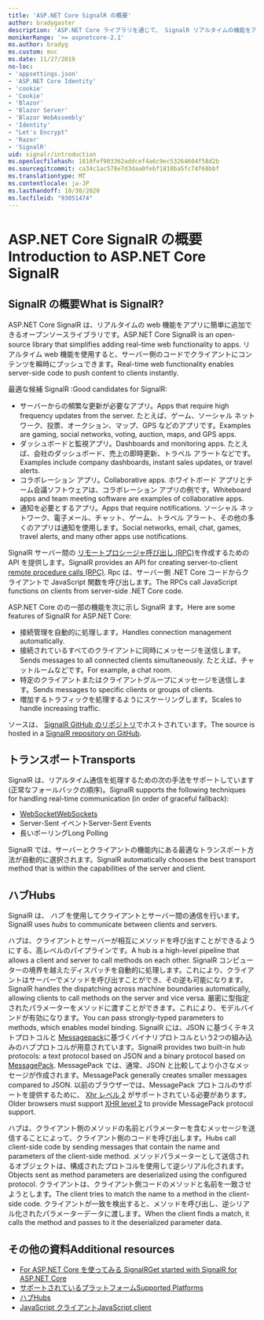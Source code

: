 ```yaml
---
title: 'ASP.NET Core SignalR の概要'
author: bradygaster
description: 'ASP.NET Core ライブラリを通じて、 SignalR リアルタイムの機能をアプリに簡単に追加する方法について説明します。'
monikerRange: '>= aspnetcore-2.1'
ms.author: bradyg
ms.custom: mvc
ms.date: 11/27/2019
no-loc:
- 'appsettings.json'
- 'ASP.NET Core Identity'
- 'cookie'
- 'Cookie'
- 'Blazor'
- 'Blazor Server'
- 'Blazor WebAssembly'
- 'Identity'
- "Let's Encrypt"
- 'Razor'
- 'SignalR'
uid: signalr/introduction
ms.openlocfilehash: 1810fef903362addcef4a6c9ec53264604f58d2b
ms.sourcegitcommit: ca34c1ac578e7d3daa0febf1810ba5fc74f60bbf
ms.translationtype: MT
ms.contentlocale: ja-JP
ms.lasthandoff: 10/30/2020
ms.locfileid: "93051474"
---
```

# <a name="introduction-to-aspnet-core-no-locsignalr"></a><span data-ttu-id="44a28-103">ASP.NET Core SignalR の概要</span><span class="sxs-lookup"><span data-stu-id="44a28-103">Introduction to ASP.NET Core SignalR</span></span>

## <a name="what-is-no-locsignalr"></a><span data-ttu-id="44a28-104">SignalR の概要</span><span class="sxs-lookup"><span data-stu-id="44a28-104">What is SignalR?</span></span>

<span data-ttu-id="44a28-105">ASP.NET Core SignalR は、リアルタイムの web 機能をアプリに簡単に追加できるオープンソースライブラリです。</span><span class="sxs-lookup"><span data-stu-id="44a28-105">ASP.NET Core SignalR is an open-source library that simplifies adding real-time web functionality to apps.</span></span> <span data-ttu-id="44a28-106">リアルタイム web 機能を使用すると、サーバー側のコードでクライアントにコンテンツを瞬時にプッシュできます。</span><span class="sxs-lookup"><span data-stu-id="44a28-106">Real-time web functionality enables server-side code to push content to clients instantly.</span></span>

<span data-ttu-id="44a28-107">最適な候補 SignalR :</span><span class="sxs-lookup"><span data-stu-id="44a28-107">Good candidates for SignalR:</span></span>

* <span data-ttu-id="44a28-108">サーバーからの頻繁な更新が必要なアプリ。</span><span class="sxs-lookup"><span data-stu-id="44a28-108">Apps that require high frequency updates from the server.</span></span> <span data-ttu-id="44a28-109">たとえば、ゲーム、ソーシャル ネットワーク、投票、オークション、マップ、GPS などのアプリです。</span><span class="sxs-lookup"><span data-stu-id="44a28-109">Examples are gaming, social networks, voting, auction, maps, and GPS apps.</span></span>
* <span data-ttu-id="44a28-110">ダッシュボードと監視アプリ。</span><span class="sxs-lookup"><span data-stu-id="44a28-110">Dashboards and monitoring apps.</span></span> <span data-ttu-id="44a28-111">たとえば、会社のダッシュボード、売上の即時更新、トラベル アラートなどです。</span><span class="sxs-lookup"><span data-stu-id="44a28-111">Examples include company dashboards, instant sales updates, or travel alerts.</span></span>
* <span data-ttu-id="44a28-112">コラボレーション アプリ。</span><span class="sxs-lookup"><span data-stu-id="44a28-112">Collaborative apps.</span></span> <span data-ttu-id="44a28-113">ホワイトボード アプリとチーム会議ソフトウェアは、コラボレーション アプリの例です。</span><span class="sxs-lookup"><span data-stu-id="44a28-113">Whiteboard apps and team meeting software are examples of collaborative apps.</span></span>
* <span data-ttu-id="44a28-114">通知を必要とするアプリ。</span><span class="sxs-lookup"><span data-stu-id="44a28-114">Apps that require notifications.</span></span> <span data-ttu-id="44a28-115">ソーシャル ネットワーク、電子メール、チャット、ゲーム、トラベル アラート、その他の多くのアプリは通知を使用します。</span><span class="sxs-lookup"><span data-stu-id="44a28-115">Social networks, email, chat, games, travel alerts, and many other apps use notifications.</span></span>

<span data-ttu-id="44a28-116">SignalR サーバー間の [リモートプロシージャ呼び出し (RPC)](https://wikipedia.org/wiki/Remote_procedure_call)を作成するための API を提供します。</span><span class="sxs-lookup"><span data-stu-id="44a28-116">SignalR provides an API for creating server-to-client [remote procedure calls (RPC)](https://wikipedia.org/wiki/Remote_procedure_call).</span></span> <span data-ttu-id="44a28-117">Rpc は、サーバー側 .NET Core コードからクライアントで JavaScript 関数を呼び出します。</span><span class="sxs-lookup"><span data-stu-id="44a28-117">The RPCs call JavaScript functions on clients from server-side .NET Core code.</span></span>

<span data-ttu-id="44a28-118">ASP.NET Core のの一部の機能を次に示し SignalR ます。</span><span class="sxs-lookup"><span data-stu-id="44a28-118">Here are some features of SignalR for ASP.NET Core:</span></span>

* <span data-ttu-id="44a28-119">接続管理を自動的に処理します。</span><span class="sxs-lookup"><span data-stu-id="44a28-119">Handles connection management automatically.</span></span>
* <span data-ttu-id="44a28-120">接続されているすべてのクライアントに同時にメッセージを送信します。</span><span class="sxs-lookup"><span data-stu-id="44a28-120">Sends messages to all connected clients simultaneously.</span></span> <span data-ttu-id="44a28-121">たとえば、チャットルームなどです。</span><span class="sxs-lookup"><span data-stu-id="44a28-121">For example, a chat room.</span></span>
* <span data-ttu-id="44a28-122">特定のクライアントまたはクライアントグループにメッセージを送信します。</span><span class="sxs-lookup"><span data-stu-id="44a28-122">Sends messages to specific clients or groups of clients.</span></span>
* <span data-ttu-id="44a28-123">増加するトラフィックを処理するようにスケーリングします。</span><span class="sxs-lookup"><span data-stu-id="44a28-123">Scales to handle increasing traffic.</span></span>

<span data-ttu-id="44a28-124">ソースは、 [ SignalR GitHub のリポジトリ](https://github.com/dotnet/AspNetCore/tree/master/src/SignalR)でホストされています。</span><span class="sxs-lookup"><span data-stu-id="44a28-124">The source is hosted in a [SignalR repository on GitHub](https://github.com/dotnet/AspNetCore/tree/master/src/SignalR).</span></span>

## <a name="transports"></a><span data-ttu-id="44a28-125">トランスポート</span><span class="sxs-lookup"><span data-stu-id="44a28-125">Transports</span></span>

<span data-ttu-id="44a28-126">SignalR は、リアルタイム通信を処理するための次の手法をサポートしています (正常なフォールバックの順序)。</span><span class="sxs-lookup"><span data-stu-id="44a28-126">SignalR supports the following techniques for handling real-time communication (in order of graceful fallback):</span></span>

* [<span data-ttu-id="44a28-127">WebSocket</span><span class="sxs-lookup"><span data-stu-id="44a28-127">WebSockets</span></span>](https://tools.ietf.org/html/rfc7118)
* <span data-ttu-id="44a28-128">Server-Sent イベント</span><span class="sxs-lookup"><span data-stu-id="44a28-128">Server-Sent Events</span></span>
* <span data-ttu-id="44a28-129">長いポーリング</span><span class="sxs-lookup"><span data-stu-id="44a28-129">Long Polling</span></span>

<span data-ttu-id="44a28-130">SignalR では、サーバーとクライアントの機能内にある最適なトランスポート方法が自動的に選択されます。</span><span class="sxs-lookup"><span data-stu-id="44a28-130">SignalR automatically chooses the best transport method that is within the capabilities of the server and client.</span></span>

## <a name="hubs"></a><span data-ttu-id="44a28-131">ハブ</span><span class="sxs-lookup"><span data-stu-id="44a28-131">Hubs</span></span>

<span data-ttu-id="44a28-132">SignalR は、 *ハブ* を使用してクライアントとサーバー間の通信を行います。</span><span class="sxs-lookup"><span data-stu-id="44a28-132">SignalR uses *hubs* to communicate between clients and servers.</span></span>

<span data-ttu-id="44a28-133">ハブは、クライアントとサーバーが相互にメソッドを呼び出すことができるようにする、高レベルのパイプラインです。</span><span class="sxs-lookup"><span data-stu-id="44a28-133">A hub is a high-level pipeline that allows a client and server to call methods on each other.</span></span> <span data-ttu-id="44a28-134">SignalR コンピューターの境界を越えたディスパッチを自動的に処理します。これにより、クライアントはサーバーでメソッドを呼び出すことができ、その逆も可能になります。</span><span class="sxs-lookup"><span data-stu-id="44a28-134">SignalR handles the dispatching across machine boundaries automatically, allowing clients to call methods on the server and vice versa.</span></span> <span data-ttu-id="44a28-135">厳密に型指定されたパラメーターをメソッドに渡すことができます。これにより、モデルバインドが有効になります。</span><span class="sxs-lookup"><span data-stu-id="44a28-135">You can pass strongly-typed parameters to methods, which enables model binding.</span></span> <span data-ttu-id="44a28-136">SignalR には、JSON に基づくテキストプロトコルと [Messagepack](https://msgpack.org/)に基づくバイナリプロトコルという2つの組み込みのハブプロトコルが用意されています。</span><span class="sxs-lookup"><span data-stu-id="44a28-136">SignalR provides two built-in hub protocols: a text protocol based on JSON and a binary protocol based on [MessagePack](https://msgpack.org/).</span></span>  <span data-ttu-id="44a28-137">MessagePack では、通常、JSON と比較してより小さなメッセージが作成されます。</span><span class="sxs-lookup"><span data-stu-id="44a28-137">MessagePack generally creates smaller messages compared to JSON.</span></span> <span data-ttu-id="44a28-138">以前のブラウザーでは、MessagePack プロトコルのサポートを提供するために、 [Xhr レベル 2](https://caniuse.com/#feat=xhr2) がサポートされている必要があります。</span><span class="sxs-lookup"><span data-stu-id="44a28-138">Older browsers must support [XHR level 2](https://caniuse.com/#feat=xhr2) to provide MessagePack protocol support.</span></span>

<span data-ttu-id="44a28-139">ハブは、クライアント側のメソッドの名前とパラメーターを含むメッセージを送信することによって、クライアント側のコードを呼び出します。</span><span class="sxs-lookup"><span data-stu-id="44a28-139">Hubs call client-side code by sending messages that contain the name and parameters of the client-side method.</span></span> <span data-ttu-id="44a28-140">メソッドパラメーターとして送信されるオブジェクトは、構成されたプロトコルを使用して逆シリアル化されます。</span><span class="sxs-lookup"><span data-stu-id="44a28-140">Objects sent as method parameters are deserialized using the configured protocol.</span></span> <span data-ttu-id="44a28-141">クライアントは、クライアント側コードのメソッドと名前を一致させようとします。</span><span class="sxs-lookup"><span data-stu-id="44a28-141">The client tries to match the name to a method in the client-side code.</span></span> <span data-ttu-id="44a28-142">クライアントが一致を検出すると、メソッドを呼び出し、逆シリアル化されたパラメーターデータに渡します。</span><span class="sxs-lookup"><span data-stu-id="44a28-142">When the client finds a match, it calls the method and passes to it the deserialized parameter data.</span></span>

## <a name="additional-resources"></a><span data-ttu-id="44a28-143">その他の資料</span><span class="sxs-lookup"><span data-stu-id="44a28-143">Additional resources</span></span>

* [<span data-ttu-id="44a28-144">For ASP.NET Core を使ってみる SignalR</span><span class="sxs-lookup"><span data-stu-id="44a28-144">Get started with SignalR for ASP.NET Core</span></span>](xref:tutorials/signalr)
* [<span data-ttu-id="44a28-145">サポートされているプラットフォーム</span><span class="sxs-lookup"><span data-stu-id="44a28-145">Supported Platforms</span></span>](xref:signalr/supported-platforms)
* [<span data-ttu-id="44a28-146">ハブ</span><span class="sxs-lookup"><span data-stu-id="44a28-146">Hubs</span></span>](xref:signalr/hubs)
* [<span data-ttu-id="44a28-147">JavaScript クライアント</span><span class="sxs-lookup"><span data-stu-id="44a28-147">JavaScript client</span></span>](xref:signalr/javascript-client)
